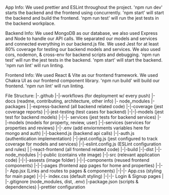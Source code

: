 App Info: We used prettier and ESLint throughout the project.
'npm run dev' starts the backend and the frontend using
concurrently. 'npm start' will start the backend and build the
frontend. 'npm run test' will run the jest tests in the backend
workplace.

Backend Info: We used MongoDB as our database, we also used
Express and Node to handle our API calls. We separated our
models and services and connected everything in our backend.js
file. We used Jest for at least 80% coverage for testing our
backend models and services. We also used cors, nodemon, &
cross-env for backend scripts and debugging. 'npm run test' will
run the jest tests in the backend. 'npm start' will start the
backend. 'npm run lint' will run linting.

Frontend Info: We used React & Vite as our frontend framework.
We used Chakra UI as our frontend component library. 'npm run
build' will build our frontend. 'npm run lint' will run linting.

File Structure: |-.github |-|-workflows (for deployment w/ every
push) |-docs (readme, contributing, architecture, other info) |-
node_modules |-packages | |-express-backend (all backend related
code) |-|-coverage (jest coverage reports) |-|-jest-testing
(test cases for backend) |-|-|-models (jest test for backend
models) |-|-|- services (jest tests for backend services)
|-|-models (models for property, review, user) |-|-services
(services for properties and reviews) |-|-.env (add enviornments
variables here for mongo and auth) |-|-backend.js (backend api
calls) |-|-auth.js (authentication implementation)
|-|-jest.config.js (jest configured to track coverage for models
and services) |-|-eslint.config.js (ESLint configuration and
rules) | |-react-frontend (all frontend related code) |-|-build
|-|-dist |-|-node_modules |-|-public (contains vite image)
|-|-src (relevant application code) |-|-|-assests (image folder)
|-|-|-components (reused frontend components) |-|-|-pages
(frontend app pages for home and properties) |-|-|- App.jsx
(Links and routes to pages & components) |-|-|- App.css (styling
for main page) |-|-|- index.css (default styling) |-|-|- Login &
Signup pages | |-.gitignore (node_modules, dist, .env)
|-package.json (scripts & dependencies) |-prettier configuration
